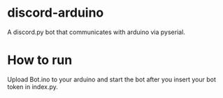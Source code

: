 # discord-arduino
A discord.py bot that communicates with arduino via pyserial.

# How to run
Upload Bot.ino to your arduino and start the bot after you insert your bot token in index.py.
